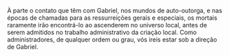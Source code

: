 ﻿À parte o contato que têm com Gabriel, nos mundos de auto-outorga, e nas épocas de chamadas para as ressurreições gerais e especiais, os mortais raramente irão encontrá-lo ao ascenderem no universo local, antes de serem admitidos no trabalho administrativo da criação local. Como administradores, de qualquer ordem ou grau, vós ireis estar sob a direção de Gabriel.